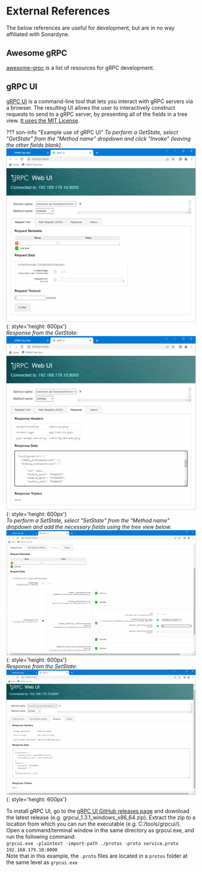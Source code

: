 # External References

The below references are useful for development, but are in no way affiliated with Sonardyne.

## Awesome gRPC
[awesome-grpc](https://github.com/grpc-ecosystem/awesome-grpc) is a list of resources for gRPC development.

## gRPC UI

[gRPC UI](https://github.com/fullstorydev/grpcui/) is a command-line tool that lets you interact with gRPC servers via a browser. The resulting UI allows the user to interactively construct requests to send to a gRPC server, by presenting all of the fields in a tree view. [It uses the MIT License](https://github.com/fullstorydev/grpcui/blob/master/LICENSE).

??? son-info "Example use of gRPC UI"
    *To perform a GetState, select "GetState" from the "Method name" dropdown and click "Invoke" (leaving the other fields blank).*  
    ![](./assets/Images/M2M/grpcui_GetState.png){: style='height: 600px'}  
    *Response from the GetState:*  
    ![](./assets/Images/M2M/grpcui_GetStateResponse.png){: style='height: 600px'}  
    *To perform a SetState, select "SetState" from the "Method name" dropdown and add the necessary fields using the tree view below.*  
    ![](./assets/Images/M2M/grpcui_SetState.png){: style='height: 600px'}  
    *Response from the SetState:*  
    ![](./assets/Images/M2M/grpcui_SetStateResponse.png){: style='height: 600px'}  

To install gRPC UI, go to the [gRPC UI GitHub releases page](https://github.com/fullstorydev/grpcui/releases) and download the latest release (e.g. grpcui_1.3.1_windows_x86_64.zip). Extract the zip to a location from which you can run the executable (e.g. C:/tools/grpcui/). Open a command/terminal window in the same directory as grpcui.exe, and run the following command:  
`grpcui.exe -plaintext -import-path ./protos -proto service.proto 192.168.179.10:8000`  
Note that in this example, the `.proto` files are located in a `protos` folder at the same level as `grpcui.exe`

